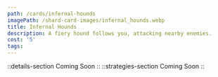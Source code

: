 ```yaml
---
path: /cards/infernal-hounds
imagePath: /shard-card-images/infernal_hounds.webp
title: Infernal Hounds
description: A fiery hound follows you, attacking nearby enemies.
cost: '5'
tags:
---
```

::details-section
Coming Soon
::
::strategies-section
Coming Soon
::